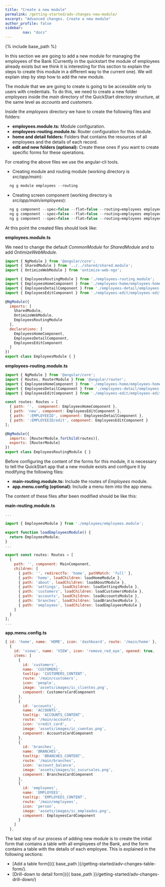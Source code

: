 ```yaml
---
title: "Create a new module"
permalink: /getting-started/adv-changes-new-module/
excerpt: "Advanced changes. Create a new module"
author_profile: false
sidebar:
        nav: "docs"
---
```


{% include base_path %}

In this section we are going to add a new module for managing the employees of the Bank (Currently in the quickstart the module of employees already exists but we think it is interesting for this section to explain the steps to create this module in a different way to the current one). We will explain step by step how to add the new module.

The module that we are going to create is going to be accessible only to users with credentials. To do
this, we need to create a new folder *employees* inside the *main* directory of the QuickStart directory
structure, at the same level as *accounts* and *customers*.

Inside the *employees* directory we have to create the following files and folders:

* **employees.module.ts:** Module configuration.
* **employees-routing.module.ts:** Router configuration for this module.
* **home and detail folders:** Folders that contains the resources of all employees and the details of each record.
* **edit and new folders (optional):** Create these ones if you want to create specific forms for these operations.

For creating the above files we use the angular-cli tools.

* Creating module and routing module (working directory is *src/app/main*):

```javascript
  ng g module employees --routing
```

* Creating screen component (working directory is *src/app/main/employees*):

```javascript
  ng g component --spec=false --flat=false --routing=employees employees-home
  ng g component --spec=false --flat=false --routing=employees employees-detail
  ng g component --spec=false --flat=false --routing=employees employees-edit
```

At this point the created files should look like:

**employees.module.ts**

We need to change the default *CommonModule* for *SharedModule* and to add *OntimizeWebModule*.

```javascript
import { NgModule } from '@angular/core';
import { SharedModule } from '../../shared/shared.module';
import { OntimizeWebModule } from 'ontimize-web-ngx';

import { EmployeesRoutingModule } from './employees-routing.module';
import { EmployeesHomeComponent } from './employees-home/employees-home.component';
import { EmployeesDetailComponent } from './employees-detail/employees-detail.component';
import { EmployeesEditComponent } from './employees-edit/employees-edit.component';

@NgModule({
  imports: [
    SharedModule,
    OntimizeWebModule,
    EmployeesRoutingModule
  ],
  declarations: [
    EmployeesHomeComponent,
    EmployeesDetailComponent,
    EmployeesEditComponent
  ]
})
export class EmployeesModule { }
```


**employees-routing.module.ts**

```javascript
import { NgModule } from '@angular/core';
import { Routes, RouterModule } from '@angular/router';
import { EmployeesHomeComponent } from './employees-home/employees-home.component';
import { EmployeesDetailComponent } from './employees-detail/employees-detail.component';
import { EmployeesEditComponent } from './employees-edit/employees-edit.component';

const routes: Routes = [
  { path: '',  component: EmployeesHomeComponent },
  { path: 'new', component: EmployeesEditComponent },
  { path: ':EMPLOYEEID', component: EmployeesDetailComponent },
  { path: ':EMPLOYEEID/edit', component: EmployeesEditComponent }
];

@NgModule({
  imports: [RouterModule.forChild(routes)],
  exports: [RouterModule]
})
export class EmployeesRoutingModule { }
```


Before configuring the content of the forms for this module, it is necessary to tell the QuickStart app that a new module exists and configure it by modifying the following files:

* **main-routing.module.ts:** Include the routes of *Employees* module.
* **app.menu.config (optional):** Include a menu item into the app menu.

The content of these files after been modified should be like this:

**main-routing.module.ts**

```javascript
...

import { EmployeesModule } from './employees/employees.module';

export function loadEmployeesModule() {
  return EmployeesModule;
}
...

export const routes: Routes = [
  {
    path: '', component: MainComponent,
    children: [
      { path: '', redirectTo: 'home', pathMatch: 'full' },
      { path: 'home', loadChildren: loadHomeModule },
      { path: 'about', loadChildren: loadAboutModule },
      { path: 'settings', loadChildren: loadSettingsModule },
      { path: 'customers', loadChildren: loadCustomersModule },
      { path: 'accounts', loadChildren: loadAccountsModule },
      { path: 'branches', loadChildren: loadBranchesModule },
      { path: 'employees', loadChildren: loadEmployeesModule }
    ]
  }
];
...
```

**app.menu.config.ts**

```javascript
{ id: 'home', name: 'HOME', icon: 'dashboard', route: '/main/home' },
  {
    id: 'views', name: 'VIEW', icon: 'remove_red_eye', opened: true,
    items: [
      {
        id: 'customers',
        name: 'CUSTOMERS',
        tooltip: 'CUSTOMERS_CONTENT',
        route: '/main/customers',
        icon: 'people',
        image: 'assets/images/ic_clientes.png',
        component: CustomersCardComponent
      },
      {
        id: 'accounts',
        name: 'ACCOUNTS',
        tooltip: 'ACCOUNTS_CONTENT',
        route: '/main/accounts',
        icon: 'credit_card',
        image: 'assets/images/ic_cuentas.png',
        component: AccountsCardComponent
      },
      {
        id: 'branches',
        name: 'BRANCHES',
        tooltip: 'BRANCHES_CONTENT',
        route: '/main/branches',
        icon: 'account_balance',
        image: 'assets/images/ic_sucursales.png',
        component: BranchesCardComponent
      },
      {
        id: 'employees',
        name: 'EMPLOYEES',
        tooltip: 'EMPLOYEES_CONTENT',
        route: '/main/employees',
        icon: 'person',
        image: 'assets/images/ic_empleados.png',
        component: EmployeesCardComponent
      }
    ]
  },
```

The last step of our process of adding new module is to create the initial form that contains a table with all employees of the Bank, and the form contains a table with the details of each employee. 
This is explained in the following sections:

* [Add a table form]({{ base_path }}/getting-started/adv-changes-table-form/).
* [Drill-down to detail form]({{ base_path }}/getting-started/adv-changes-drill-down/)